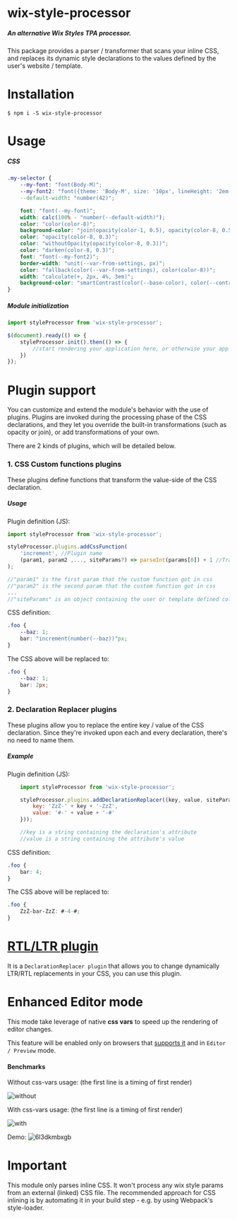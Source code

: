 # wix-style-processor
##### An alternative Wix Styles TPA processor.
This package provides a parser / transformer that scans your inline CSS, and replaces its dynamic style declarations to the values defined by the user's website / template.


# Installation
```shell
$ npm i -S wix-style-processor
```

# Usage
##### CSS
```css
.my-selector {
    --my-font: "font(Body-M)";                                              /* define a custom variable with a default value */
    --my-font2: "font({theme: 'Body-M', size: '10px', lineHeight: '2em', weight: 'bold', style:'italic'})"     /* will use Body-M as base font and override the given attributes */
    --default-width: "number(42)";                                          /* define a numeric custom var */

    font: "font(--my-font)";                                                /* assign a dynamic font value from a custom var */
    width: calc(100% - "number(--default-width)");                          /* assign a dynamic numeric value from a custom var */
    color: "color(color-8)";                                                /* assign a color from the site's palette */
    background-color: "join(opacity(color-1, 0.5), opacity(color-8, 0.5))"; /* blends 2 colors */
    color: "opacity(color-8, 0.3)";                                         /* add opacity to a site palette color */
    color: "withoutOpacity(opacity(color-8, 0.3))";                         /* will remove the opacity of site palette color */
    color: "darken(color-8, 0.3)";                                          /* make a darken version of site palette color */
    font: "font(--my-font2)";                                               /* will use the overridden default unless it was defined in settings  */
    border-width: "unit(--var-from-settings, px)";                          /* will produce border-width: 42px */
    color: "fallback(color(--var-from-settings), color(color-8))";          /* will return the first none falsy value from left to right */
    width: "calculate(+, 2px, 4%, 3em)";                                    /* will return the native calc function for the given operator and numbers a work around for https://github.com/thysultan/stylis.js/issues/116 */
    background-color: "smartContrast(color(--base-color), color(--contrast-color))"; /* given a base color and a suggested contrast color, returns the given contrast color if it's A11Y compliant or a lightened/darkened color that will comply */
}
```

##### Module initialization

```javascript
import styleProcessor from 'wix-style-processor';

$(document).ready(() => {
    styleProcessor.init().then(() => {
        //start rendering your application here, or otherwise your app will flicker
    })
});
```

# Plugin support
You can customize and extend the module's behavior with the use of plugins.
Plugins are invoked during the processing phase of the CSS declarations, and they let you override the built-in transformations (such as opacity or join), or add transformations of your own.

There are 2 kinds of plugins, which will be detailed below.

### 1. CSS Custom functions plugins
These plugins define functions that transform the value-side of the CSS declaration.

##### Usage

Plugin definition (JS):

```javascript
import styleProcessor from 'wix-style-processor';

styleProcessor.plugins.addCssFunction(
    'increment', //Plugin name
    (param1, param2 ,..., siteParams?) => parseInt(params[0]) + 1 //Transformation function
);

//"param1" is the first param that the custom function got in css
//"param2" is the second param that the custom function got in css
...
//"siteParams" is an object containing the user or template defined colors, fonts and numbers.
```

CSS definition:

```css
.foo {
    --baz: 1;
    bar: "increment(number(--baz))"px;
}
```

The CSS above will be replaced to:

```css
.foo {
    --baz: 1;
    bar: 2px;
}
```

### 2. Declaration Replacer plugins
These plugins allow you to replace the entire key / value of the CSS declaration.
Since they're invoked upon each and every declaration, there's no need to name them.

##### Example

Plugin definition (JS):

```javascript
    import styleProcessor from 'wix-style-processor';

    styleProcessor.plugins.addDeclarationReplacer((key, value, siteParams) => ({
        key: 'ZzZ-' + key + '-ZzZ',
        value: '#-' + value + '-#'
    }));

    //key is a string containing the declaration's attribute
    //value is a string containing the attribute's value
```

CSS definition:

```css
.foo {
    bar: 4;
}
```

The CSS above will be replaced to:

```css
.foo {
    ZzZ-bar-ZzZ: #-4-#;
}
```

# [RTL/LTR plugin](https://github.com/wix/wsp-plugin-rtl)
It is a `DeclarationReplacer plugin` that allows you to change dynamically LTR/RTL replacements in your CSS, you can use this plugin.

# Enhanced Editor mode
This mode take leverage of native **css vars** to speed up the rendering of editor changes.

This feature will be enabled only on browsers that [supports it](http://caniuse.com/#search=css-variables) and in `Editor / Preview` mode.

#### Benchmarks
Without css-vars usage: (the first line is a timing of first render)

![without](https://user-images.githubusercontent.com/9304194/28443749-b8c20e3c-6dc0-11e7-9ab5-03db9704d734.png)

With css-vars usage: (the first line is a timing of first render)

![with](https://user-images.githubusercontent.com/9304194/28443748-b7a87496-6dc0-11e7-96e4-2367619d28dd.png)

Demo:
![6l3dkmbxgb](https://user-images.githubusercontent.com/9304194/28503201-9cd348ca-700a-11e7-8ae0-a1d56fcdfcc6.gif)

# Important
This module only parses inline CSS.
It won't process any wix style params from an external (linked) CSS file.
The recommended approach for CSS inlining is by automating it in your build step - e.g. by using Webpack's style-loader.
